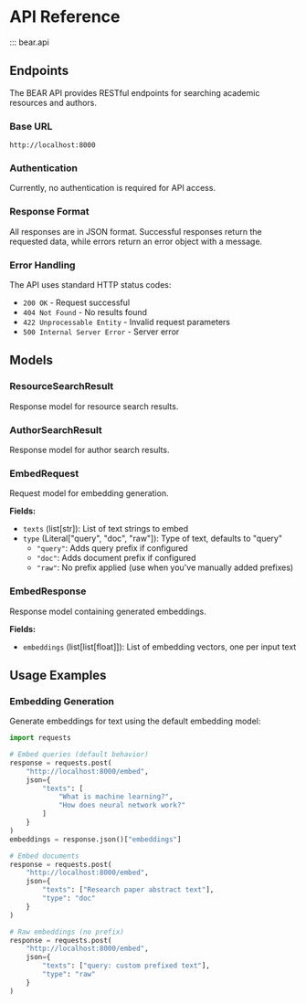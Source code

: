 # API Reference

::: bear.api

## Endpoints

The BEAR API provides RESTful endpoints for searching academic resources and authors.

### Base URL

```http
http://localhost:8000
```

### Authentication

Currently, no authentication is required for API access.

### Response Format

All responses are in JSON format. Successful responses return the requested data, while errors return an error object with a message.

### Error Handling

The API uses standard HTTP status codes:

- `200 OK` - Request successful
- `404 Not Found` - No results found
- `422 Unprocessable Entity` - Invalid request parameters
- `500 Internal Server Error` - Server error

## Models

### ResourceSearchResult

Response model for resource search results.

### AuthorSearchResult

Response model for author search results.

### EmbedRequest

Request model for embedding generation.

**Fields:**
- `texts` (list[str]): List of text strings to embed
- `type` (Literal["query", "doc", "raw"]): Type of text, defaults to "query"
  - `"query"`: Adds query prefix if configured
  - `"doc"`: Adds document prefix if configured
  - `"raw"`: No prefix applied (use when you've manually added prefixes)

### EmbedResponse

Response model containing generated embeddings.

**Fields:**
- `embeddings` (list[list[float]]): List of embedding vectors, one per input text

## Usage Examples

### Embedding Generation

Generate embeddings for text using the default embedding model:

```python
import requests

# Embed queries (default behavior)
response = requests.post(
    "http://localhost:8000/embed",
    json={
        "texts": [
            "What is machine learning?",
            "How does neural network work?"
        ]
    }
)
embeddings = response.json()["embeddings"]

# Embed documents
response = requests.post(
    "http://localhost:8000/embed",
    json={
        "texts": ["Research paper abstract text"],
        "type": "doc"
    }
)

# Raw embeddings (no prefix)
response = requests.post(
    "http://localhost:8000/embed",
    json={
        "texts": ["query: custom prefixed text"],
        "type": "raw"
    }
)
```
